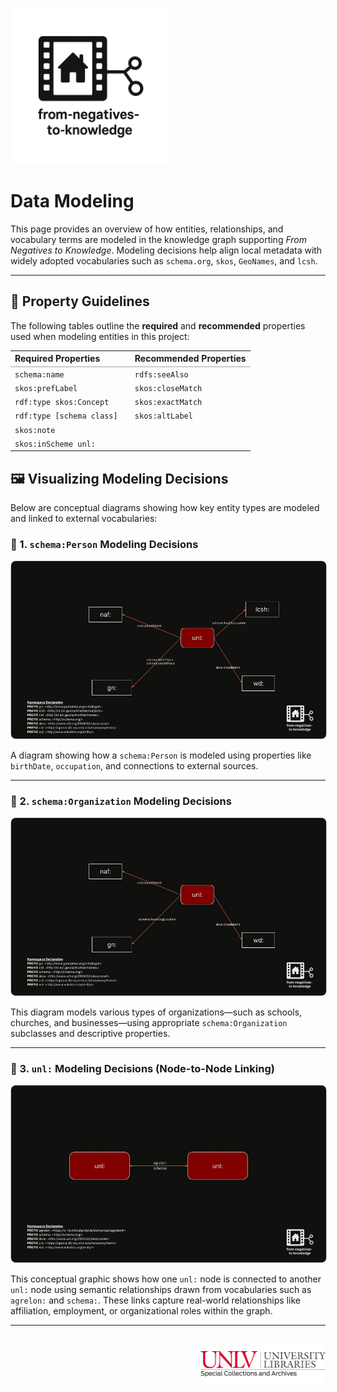 <link rel="stylesheet" href="style.css">

<p align="left">
  <a href="https://darnellemelvin.github.io/from-negatives-to-knowledge">
    <img src="assets/images/negative2nodeInverse_logo.png" alt="Home" style="height: 250px;">
  </a>
</p>

# Data Modeling

This page provides an overview of how entities, relationships, and vocabulary terms are modeled in the knowledge graph supporting *From Negatives to Knowledge*. Modeling decisions help align local metadata with widely adopted vocabularies such as `schema.org`, `skos`, `GeoNames`, and `lcsh`.

---

## 🧾 Property Guidelines

The following tables outline the **required** and **recommended** properties used when modeling entities in this project:

<table style="width:100%; border-collapse: collapse; margin-top: 1em;">
  <tr>
    <th style="width:50%; text-align: left; border-bottom: 2px solid #ccc;">Required Properties</th>
    <th style="width:50%; text-align: left; border-bottom: 2px solid #ccc;">Recommended Properties</th>
  </tr>
  <tr>
    <td><code>schema:name</code></td>
    <td><code>rdfs:seeAlso</code></td>
  </tr>
  <tr>
    <td><code>skos:prefLabel</code></td>
    <td><code>skos:closeMatch</code></td>
  </tr>
  <tr>
    <td><code>rdf:type skos:Concept</code></td>
    <td><code>skos:exactMatch</code></td>
  </tr>
  <tr>
    <td><code>rdf:type [schema class]</code></td>
    <td><code>skos:altLabel</code></td>
  </tr>
  <tr>
    <td><code>skos:note</code></td>
    <td></td>
  </tr>
  <tr>
    <td><code>skos:inScheme unl:</code></td>
    <td></td>
  </tr>
</table>

## 🖼️ Visualizing Modeling Decisions

Below are conceptual diagrams showing how key entity types are modeled and linked to external vocabularies:

### 📌 1. `schema:Person` Modeling Decisions

<p align="center">
  <img src="assets/images/dataModel_schemaPerson.jpg" alt="Data model for schema:Person" style="max-width: 100%; border: 1px solid #ccc; border-radius: 8px;">
</p>

A diagram showing how a `schema:Person` is modeled using properties like `birthDate`, `occupation`, and connections to external sources.

---

### 📌 2. `schema:Organization` Modeling Decisions

<p align="center">
  <img src="assets/images/dataModel_schemaOrg.jpg" alt="Data model for schema:Organization" style="max-width: 100%; border: 1px solid #ccc; border-radius: 8px;">
</p>

This diagram models various types of organizations—such as schools, churches, and businesses—using appropriate `schema:Organization` subclasses and descriptive properties.

---

### 📌 3. `unl:` Modeling Decisions (Node-to-Node Linking) 

<p align="center">
  <img src="assets/images/dataModel_unlNode2Node.jpg" alt="unl: Node Linkage Model" style="max-width: 100%; border: 1px solid #ccc; border-radius: 8px;">
</p>

This conceptual graphic shows how one `unl:` node is connected to another `unl:` node using semantic relationships drawn from vocabularies such as `agrelon:` and `schema:`. These links capture real-world relationships like affiliation, employment, or organizational roles within the graph.


---

<p style="text-align: right; margin-top: 2em;">
  <a href="https://special.library.unlv.edu/">
    <img src="assets/images/unlv_sca_logo.png" alt="UNLV Special Collections & Archives Logo" style="max-width: 200px;">
  </a>
</p>
